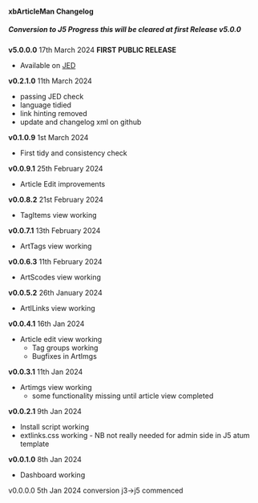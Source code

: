 #### xbArticleMan Changelog

##### Conversion to J5 Progress this will be cleared at first Release v5.0.0

**v5.0.0.0** 17th March 2024 **FIRST PUBLIC RELEASE**

- Available on [JED](https://extensions.joomla.org/extension/xbarticleman/) 

**v0.2.1.0** 11th March 2024

- passing JED check
- language tidied
- link hinting removed
- update and changelog xml on github

**v0.1.0.9** 1st March 2024

- First tidy and consistency check

**v0.0.9.1** 25th February 2024

- Article Edit improvements

**v0.0.8.2** 21st February 2024

- TagItems view working

**v0.0.7.1** 13th February 2024

- ArtTags view working

**v0.0.6.3** 11th February 2024

- ArtScodes view working

**v0.0.5.2** 26th January 2024

- ArtlLinks view working

**v0.0.4.1** 16th Jan 2024

- Article edit view working
  - Tag groups working
  - Bugfixes in ArtImgs

**v0.0.3.1** 11th Jan 2024

- Artimgs view working
  - some functionality missing until article view completed

**v0.0.2.1** 9th Jan 2024

- Install script working
- extlinks.css working - NB not really needed for admin side in J5 atum template

**v0.0.1.0** 8th Jan 2024

- Dashboard working

v0.0.0.0 5th Jan 2024 conversion j3->j5 commenced
